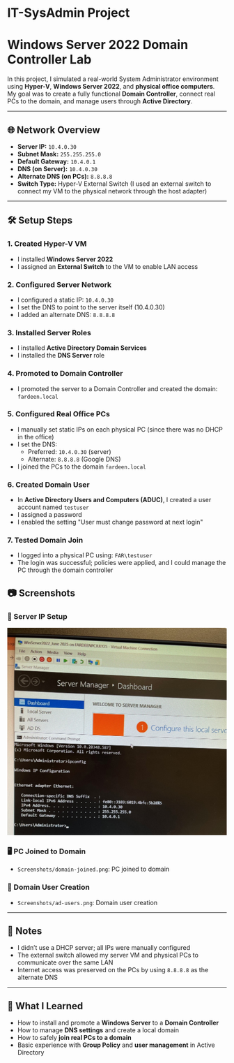 # IT-SysAdmin Project  
# Windows Server 2022 Domain Controller Lab

In this project, I simulated a real-world System Administrator environment using **Hyper-V**, **Windows Server 2022**, and **physical office computers**.  
My goal was to create a fully functional **Domain Controller**, connect real PCs to the domain, and manage users through **Active Directory**.

---

## 🌐 Network Overview

- **Server IP:** `10.4.0.30`  
- **Subnet Mask:** `255.255.255.0`  
- **Default Gateway:** `10.4.0.1`  
- **DNS (on Server):** `10.4.0.30`  
- **Alternate DNS (on PCs):** `8.8.8.8`  
- **Switch Type:** Hyper-V External Switch (I used an external switch to connect my VM to the physical network through the host adapter)

---

## 🛠️ Setup Steps

### 1. Created Hyper-V VM  
- I installed **Windows Server 2022**  
- I assigned an **External Switch** to the VM to enable LAN access

### 2. Configured Server Network  
- I configured a static IP: `10.4.0.30`  
- I set the DNS to point to the server itself (10.4.0.30)  
- I added an alternate DNS: `8.8.8.8`

### 3. Installed Server Roles  
- I installed **Active Directory Domain Services**  
- I installed the **DNS Server** role

### 4. Promoted to Domain Controller  
- I promoted the server to a Domain Controller and created the domain: `fardeen.local`

### 5. Configured Real Office PCs  
- I manually set static IPs on each physical PC (since there was no DHCP in the office)  
- I set the DNS:
  - Preferred: `10.4.0.30` (server)
  - Alternate: `8.8.8.8` (Google DNS)  
- I joined the PCs to the domain `fardeen.local`

### 6. Created Domain User  
- In **Active Directory Users and Computers (ADUC)**, I created a user account named `testuser`  
- I assigned a password  
- I enabled the setting "User must change password at next login"

### 7. Tested Domain Join  
- I logged into a physical PC using: `FAR\testuser`  
- The login was successful; policies were applied, and I could manage the PC through the domain controller

## 📷 Screenshots

### 🔧 Server IP Setup
![Server IP Configuration](https://github.com/Fardeen-Amini/IT-SysAdmin/blob/main/Screenshots/ipconfig-server.jpg?raw=true)


### 🖥️ PC Joined to Domain
- `Screenshots/domain-joined.png`: PC joined to domain  

### 👤 Domain User Creation
- `Screenshots/ad-users.png`: Domain user creation

---
## 📌 Notes

- I didn’t use a DHCP server; all IPs were manually configured  
- The external switch allowed my server VM and physical PCs to communicate over the same LAN  
- Internet access was preserved on the PCs by using `8.8.8.8` as the alternate DNS

---

## 🧠 What I Learned

- How to install and promote a **Windows Server** to a **Domain Controller**  
- How to manage **DNS settings** and create a local domain  
- How to safely **join real PCs to a domain**  
- Basic experience with **Group Policy** and **user management** in Active Directory  
